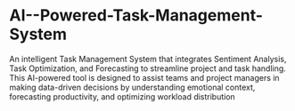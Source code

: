 # AI--Powered-Task-Management-System
An intelligent Task Management System that integrates Sentiment Analysis, Task Optimization, and Forecasting to streamline project and task handling. This AI-powered tool is designed to assist teams and project managers in making data-driven decisions by understanding emotional context, forecasting productivity, and optimizing workload distribution
